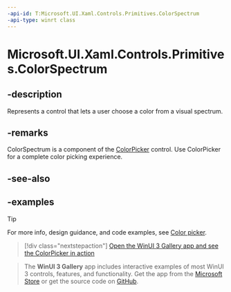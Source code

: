 ```yaml
---
-api-id: T:Microsoft.UI.Xaml.Controls.Primitives.ColorSpectrum
-api-type: winrt class
---
```

# Microsoft.UI.Xaml.Controls.Primitives.ColorSpectrum

<!-- Class syntax.
public class ColorSpectrum : Control, Control
-->

## -description

Represents a control that lets a user choose a color from a visual spectrum.

## -remarks

ColorSpectrum is a component of the [ColorPicker](../microsoft.ui.xaml.controls/colorpicker.md) control. Use ColorPicker for a complete color picking experience.

## -see-also

## -examples

> [!TIP]
> For more info, design guidance, and code examples, see [Color picker](/windows/apps/design/controls/color-picker).

> [!div class="nextstepaction"]
> [Open the WinUI 3 Gallery app and see the ColorPicker in action](winui3gallery:/item/ColorPicker)

> The **WinUI 3 Gallery** app includes interactive examples of most WinUI 3 controls, features, and functionality. Get the app from the [Microsoft Store](https://www.microsoft.com/store/productId/9P3JFPWWDZRC) or get the source code on [GitHub](https://github.com/microsoft/WinUI-Gallery).
